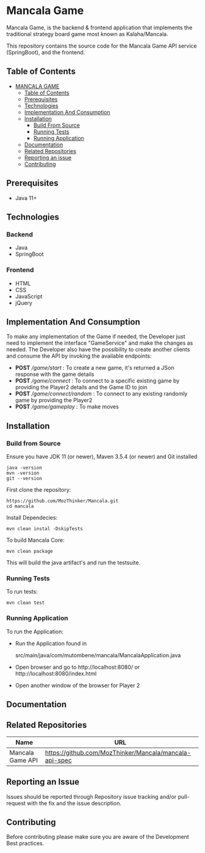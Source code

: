 # Mancala Game
Mancala Game, is the backend & frontend application that implements the traditional strategy board game most known as Kalaha/Mancala.

This repository contains the source code for the Mancala Game API service (SpringBoot), and the frontend.

## Table of Contents
- [MANCALA GAME](#mancala-game)
    * [Table of Contents](#table-of-contents)
    * [Prerequisites](#prerequisites)
    * [Technologies](#technologies)
    * [Implementation And Consumption](#implementation-and-consumption)
    * [Installation](#installation)
        * [Build From Source](#build-from-source)
        * [Running Tests](#running-tests)
        * [Running Application](#running-application)
    * [Documentation](#documentation)
    * [Related Repositories](#related-repositories)
    * [Reporting an issue](#reporting-an-issue)
    * [Contributing](#contributing)

## Prerequisites

* Java 11+

## Technologies

### Backend
* Java
* SpringBoot

### Frontend
* HTML
* CSS
* JavaScript
* jQuery

## Implementation And Consumption
To make any implementation of the Game if needed, the Developer just need to implement the interface "GameService" and make the changes as needed.
The Developer also have the possibility to create another clients and consume the API by invoking the available endpoints: 
* **POST** */game/start* : To create a new game, it's returned a JSon response with the game details
* **POST** */game/connect* : To connect to a specific existing game by providing the Player2 details and the Game ID to join
* **POST** */game/connect/random* : To connect to any existing randomly game by providing the Player2
* **POST** */game/gameplay* : To make moves


## Installation

### Build from Source
Ensure you have JDK 11 (or newer), Maven 3.5.4 (or newer) and Git installed

    java -version
    mvn -version
    git --version

First clone the repository:

    https://github.com/MozThinker/Mancala.git
    cd mancala

Install Dependecies:

    mvn clean instal -DskipTests

To build Mancala Core:

    mvn clean package

This will build the java artifact's and run the testsuite.

### Running Tests
To run tests:

    mvn clean test

### Running Application
To run the Application:
* Run the Application found in 
  

    src/main/java/com/mutombene/mancala/MancalaApplication.java
    
* Open browser and go to http://localhost:8080/ or http://localhost:8080/index.html
* Open another window of the browser for Player 2


## Documentation



## Related Repositories

| Name | URL |
| ------ | ----- |
| Mancala Game API | <https://github.com/MozThinker/Mancala/mancala-api-spec> |

## Reporting an Issue
Issues should be reported through Repository issue tracking and/or pull-request with the fix and the issue description.

## Contributing
Before contributing please make sure you are aware of the Development Best practices.